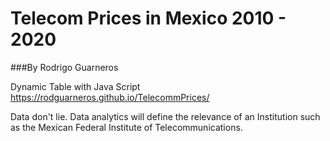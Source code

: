 
# Telecom Prices in Mexico 2010 - 2020

###By Rodrigo Guarneros

Dynamic Table with Java Script
https://rodguarneros.github.io/TelecommPrices/

Data don't lie. Data analytics will define the relevance of an Institution such as the Mexican Federal Institute of Telecommunications.

